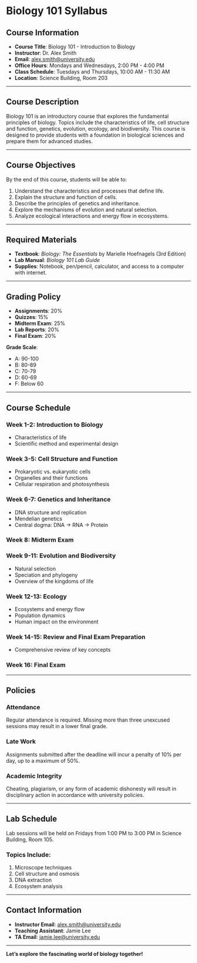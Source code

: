 # **Biology 101 Syllabus**

## **Course Information**
- **Course Title**: Biology 101 - Introduction to Biology  
- **Instructor**: Dr. Alex Smith  
- **Email**: alex.smith@university.edu  
- **Office Hours**: Mondays and Wednesdays, 2:00 PM - 4:00 PM  
- **Class Schedule**: Tuesdays and Thursdays, 10:00 AM - 11:30 AM  
- **Location**: Science Building, Room 203  

---

## **Course Description**
Biology 101 is an introductory course that explores the fundamental principles of biology. Topics include the characteristics of life, cell structure and function, genetics, evolution, ecology, and biodiversity. This course is designed to provide students with a foundation in biological sciences and prepare them for advanced studies.

---

## **Course Objectives**
By the end of this course, students will be able to:
1. Understand the characteristics and processes that define life.
2. Explain the structure and function of cells.
3. Describe the principles of genetics and inheritance.
4. Explore the mechanisms of evolution and natural selection.
5. Analyze ecological interactions and energy flow in ecosystems.

---

## **Required Materials**
- **Textbook**: *Biology: The Essentials* by Marielle Hoefnagels (3rd Edition)  
- **Lab Manual**: *Biology 101 Lab Guide*  
- **Supplies**: Notebook, pen/pencil, calculator, and access to a computer with internet.  

---

## **Grading Policy**
- **Assignments**: 20%  
- **Quizzes**: 15%  
- **Midterm Exam**: 25%  
- **Lab Reports**: 20%  
- **Final Exam**: 20%  

**Grade Scale**:
- A: 90-100  
- B: 80-89  
- C: 70-79  
- D: 60-69  
- F: Below 60  

---

## **Course Schedule**
### **Week 1-2**: Introduction to Biology
- Characteristics of life
- Scientific method and experimental design  

### **Week 3-5**: Cell Structure and Function
- Prokaryotic vs. eukaryotic cells  
- Organelles and their functions  
- Cellular respiration and photosynthesis  

### **Week 6-7**: Genetics and Inheritance
- DNA structure and replication  
- Mendelian genetics  
- Central dogma: DNA → RNA → Protein  

### **Week 8**: **Midterm Exam**  

### **Week 9-11**: Evolution and Biodiversity
- Natural selection  
- Speciation and phylogeny  
- Overview of the kingdoms of life  

### **Week 12-13**: Ecology
- Ecosystems and energy flow  
- Population dynamics  
- Human impact on the environment  

### **Week 14-15**: Review and Final Exam Preparation  
- Comprehensive review of key concepts  

### **Week 16**: **Final Exam**  

---

## **Policies**
### **Attendance**
Regular attendance is required. Missing more than three unexcused sessions may result in a lower final grade.  

### **Late Work**
Assignments submitted after the deadline will incur a penalty of 10% per day, up to a maximum of 50%.  

### **Academic Integrity**
Cheating, plagiarism, or any form of academic dishonesty will result in disciplinary action in accordance with university policies.  

---

## **Lab Schedule**
Lab sessions will be held on Fridays from 1:00 PM to 3:00 PM in Science Building, Room 105.  
### Topics Include:
1. Microscope techniques
2. Cell structure and osmosis
3. DNA extraction
4. Ecosystem analysis  

---

## **Contact Information**
- **Instructor Email**: alex.smith@university.edu  
- **Teaching Assistant**: Jamie Lee  
- **TA Email**: jamie.lee@university.edu  

---

**Let’s explore the fascinating world of biology together!**
